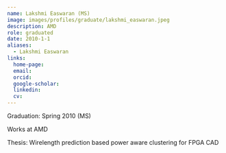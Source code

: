 ```yaml
---
name: Lakshmi Easwaran (MS)
image: images/profiles/graduate/lakshmi_easwaran.jpeg
description: AMD
role: graduated
date: 2010-1-1
aliases:
  - Lakshmi Easwaran
links:
  home-page: 
  email: 
  orcid: 
  google-scholar: 
  linkedin: 
  cv: 
---
```


Graduation: Spring 2010 (MS)

Works at AMD

Thesis: Wirelength prediction based power aware clustering for FPGA CAD